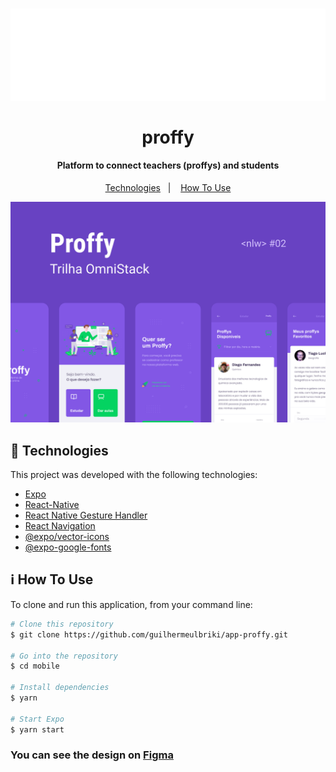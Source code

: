 <h1 align="center" >
  <img alt="Magia da patinação" src="./assets/logo.svg" />
  <br>
  <br>
  proffy
</h1>

<h4 align="center">
  Platform to connect teachers (proffys) and students
</h4>

<p align="center">
  <a href="#rocket-technologies">Technologies</a>&nbsp;&nbsp;&nbsp;|&nbsp;&nbsp;&nbsp;
  <a href="#information_source-how-to-use">How To Use</a>
</p>

<p align="center">
  <img alt="App Demo" src="./assets/ui.png">
</p>

## :rocket: Technologies

This project was developed with the following technologies:

-  [Expo](https://expo.io/)
-  [React-Native](https://facebook.github.io/react-native/)
-  [React Native Gesture Handler](https://kmagiera.github.io/react-native-gesture-handler/)
-  [React Navigation](https://reactnavigation.org/)
-  [@expo/vector-icons](https://expo.github.io/vector-icons/)
-  [@expo-google-fonts](https://github.com/expo/google-fonts/)

## :information_source: How To Use

To clone and run this application, from your command line:

```bash
# Clone this repository
$ git clone https://github.com/guilhermeulbriki/app-proffy.git

# Go into the repository
$ cd mobile

# Install dependencies
$ yarn

# Start Expo
$ yarn start
```

<h3>
  You can see the design on <a href="https://www.figma.com/file/e33KvgUpFdunXxJjHnK7CG/Proffy-Mobile">Figma</a>
</h3>

